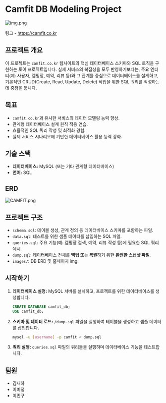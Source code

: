 # Camfit DB Modeling Project 

![img.png](image/camfit_homepage.png)

링크 -  https://camfit.co.kr

## 프로젝트 개요

이 프로젝트는 `camfit.co.kr` 웹사이트의 핵심 데이터베이스 스키마와 SQL 로직을 구현하는 토이 프로젝트입니다. 실제 서비스의 복잡성을 모두 반영하기보다는, 주요 엔티티(예: 사용자, 캠핑장, 예약, 리뷰 등)와 그 관계를 중심으로 데이터베이스를 설계하고, 기본적인 CRUD(Create, Read, Update, Delete) 작업을 위한 SQL 쿼리를 작성하는 데 중점을 둡니다.

## 목표
- `camfit.co.kr`과 유사한 서비스의 데이터 모델링 능력 향상.
- 관계형 데이터베이스 설계 원칙 적용 연습.
- 효율적인 SQL 쿼리 작성 및 최적화 경험.
- 실제 서비스 시나리오에 기반한 데이터베이스 활용 능력 강화.

## 기술 스택

- **데이터베이스:** MySQL (또는 기타 관계형 데이터베이스)
- **언어:** SQL

## ERD
![CAMFIT.png](image/CAMFIT.png)

## 프로젝트 구조

- `schema.sql`: 테이블 생성, 관계 정의 등 데이터베이스 스키마를 포함하는 파일.
- `data.sql`: 테스트를 위한 샘플 데이터를 삽입하는 SQL 파일.
- `queries.sql`: 주요 기능(예: 캠핑장 검색, 예약, 리뷰 작성 등)에 필요한 SQL 쿼리 예시.
- `dump.sql`: 데이터베이스 전체를 **백업 또는 복원**하기 위한 **완전한 스냅샷 파일**.
- `images/`: DB ERD 및 홈페이지 img.

## 시작하기

1.  **데이터베이스 설정:** MySQL 서버를 설치하고, 프로젝트를 위한 데이터베이스를 생성합니다.
    ```sql
    CREATE DATABASE camfit_db;
    USE camfit_db;
    ```
2.  **스키마 및 데이터 로드:** `/dump.sql` 파일을 실행하여 테이블을 생성하고 샘플 데이터를 삽입합니다.
    ```bash
    mysql -u [username] -p camfit < dump.sql
    ```
3.  **쿼리 실행:** `queries.sql` 파일의 쿼리들을 실행하며 데이터베이스 기능을 테스트합니다.

## 팀원

- 김새하
- 이미정
- 이민구
